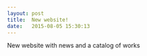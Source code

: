 ```yaml
---
layout: post
title:  New website!
date:   2015-08-05 15:30:13
---
```

New website with news and a catalog of works